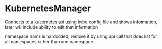 # KubernetesManager
Connects to a kubernetes api using kube config file and shows information, later will include ability to edit that information

namespace name is hardcoded, remove it by using api call that does list for all namespaces rather than one namespace.

